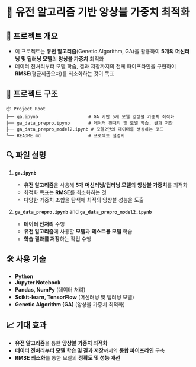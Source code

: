 # 📂 유전 알고리즘 기반 앙상블 가중치 최적화

## 📝 프로젝트 개요
- 이 프로젝트는 **유전 알고리즘**(Genetic Algorithm, GA)을 활용하여 **5개의 머신러닝 및 딥러닝 모델**의 **앙상블 가중치** 최적화
- 데이터 전처리부터 모델 학습, 결과 저장까지의 전체 파이프라인을 구현하여 **RMSE**(평균제곱오차)를 최소화하는 것이 목표

## 📁 프로젝트 구조
```
📦 Project Root
├── ga.ipynb                   # GA 기반 5개 모델 앙상블 가중치 최적화
├── ga_data_prepro.ipynb       # 데이터 전처리 및 모델 학습, 결과 저장
├── ga_data_prepro_model2.ipynb # 모델2만의 데이터를 생성하는 코드 
└── README.md                  # 프로젝트 설명서
```

## 🔍 파일 설명
1. **`ga.ipynb`**  
   - **유전 알고리즘**을 사용해 **5개 머신러닝/딥러닝 모델**의 **앙상블 가중치**를 최적화
   - 최적화 목표는 **RMSE**를 최소화하는 것
   - 다양한 가중치 조합을 탐색해 최적의 앙상블 성능을 도출

2. **`ga_data_prepro.ipynb`** and **`ga_data_prepro_model2.ipynb`**
   - **데이터 전처리** 수행
   - **유전 알고리즘**에 사용할 **모델**과 **테스트용 모델** 학습
   - **학습 결과를 저장**하는 작업 수행

## 🛠️ 사용 기술

- **Python**  
- **Jupyter Notebook**  
- **Pandas, NumPy** (데이터 처리)  
- **Scikit-learn, TensorFlow** (머신러닝 및 딥러닝 모델)  
- **Genetic Algorithm (GA)** (앙상블 가중치 최적화)

## 📈 기대 효과

- **유전 알고리즘**을 통한 **앙상블 가중치 최적화**  
- **데이터 전처리부터 모델 학습 및 결과 저장**까지의 **통합 파이프라인** 구축  
- **RMSE 최소화**를 통한 모델의 **정확도 및 성능 개선**


